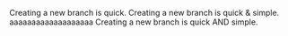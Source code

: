 Creating a new branch is quick.
Creating a new branch is quick & simple.
aaaaaaaaaaaaaaaaaaa
Creating a new branch is quick AND simple.
